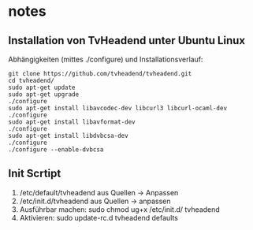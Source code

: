notes
=====

Installation von TvHeadend unter Ubuntu Linux
---------------------------------------------

Abhängigkeiten (mittes ./configure) und Installationsverlauf:

    git clone https://github.com/tvheadend/tvheadend.git
    cd tvheadend/
    sudo apt-get update
    sudo apt-get upgrade
    ./configure 
    sudo apt-get install libavcodec-dev libcurl3 libcurl-ocaml-dev
    ./configure 
    sudo apt-get install libavformat-dev 
    ./configure 
    sudo apt-get install libdvbcsa-dev 
    ./configure 
    ./configure --enable-dvbcsa

Init Scrtipt
------------

1. /etc/default/tvheadend aus Quellen -> Anpassen
2. /etc/init.d/tvheadend aus Quellen -> anpassen
3. Ausführbar machen: sudo chmod ug+x /etc/init.d/ tvheadend
4. Aktivieren: sudo update-rc.d tvheadend defaults
